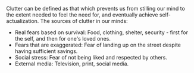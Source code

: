 Clutter can be defined as that which prevents us from stilling our mind to the extent needed to feel the need for, and eventually achieve self-actualization. The sources of clutter in our minds: 

- Real fears based on survival: Food, clothing, shelter, security - first for the self, and then for one's loved ones. 
- Fears that are exaggerated: Fear of landing up on the street despite having sufficient savings.
- Social stress: Fear of not being liked and respected by others. 
- External media: Television, print, social media. 


